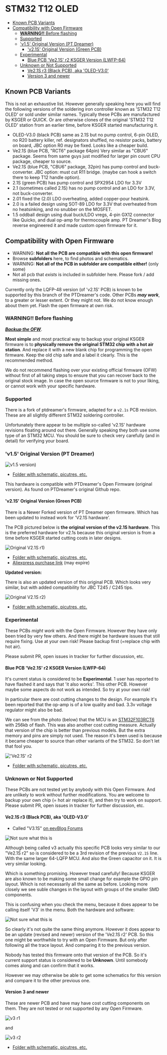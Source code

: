 	
# STM32 T12 OLED

<!-- MarkdownTOC -->

* [Known PCB Variants](#known-pcb-variants)
* [Compatibility with Open Firmware](#compatibility-with-open-firmware)
	* [**WARNING!!** Before flashing](#warning-before-flashing)
	* [Supported](#supported)
	* ['v1.5' Original Version \(PT Dreamer\)](#v15-original-version-pt-dreamer)
		* ['v2.1S' Original Version \(Green PCB\)](#v21s-original-version-green-pcb)
	* [Experimental](#experimental)
		* [Blue PCB 'Ve2.1S' r2 KSGER Version \(LWFP-64\)](#blue-pcb-ve21s-r2-ksger-version-lwfp-64)
	* [Unknown or Not Supported](#unknown-or-not-supported)
		* [Ve2.1S r3 \(Black PCB\), aka 'OLED-V3.0'](#ve21s-r3-black-pcb-aka-oled-v30)
		* [Version 3 and newer](#version-3-and-newer)

<!-- /MarkdownTOC -->

<a id="known-pcb-variants"></a>
## Known PCB Variants

This is not an exhaustive list. However generally speaking here you will find the following versions of the soldering iron controller known as 'STM32 T12 OLED' or sold under similar names. Typically these PCBs are manufactured by KSGER or QUICK. Or are otherwise clones of the original 'STM32 T12 OLED' station from an earlier time, before KSGER started manufacturing it.

* OLED-V3.0 (black PCB) same as 2.1S but no pump control, 6-pin OLED, no R20 battery killer, ref. designators shuffled, no resistor packs, battery on board, JBC option R0 may be fixed. Looks like a cheaper build.
* Ve2.1S (blue PCB, "RCT6" package 64pin) Very similar as "CBU6" package. Seems from same guys just modified for larger pin count CPU package, cheaper to source.
* Ve2.1S (blue PCB, "CBU6" package, 32pin) has pump control and buck-converter. JBC option: must cut R11 bridge. (maybe can hook a switch there to keep T12 handle option).
* 2.1S (green PCB) has pump control and SPX2954 LDO for 3.3V
* 2.1  (sometimes called 2.1S) has no pump control and an LDO for 3.3V, not buck-converter.
* 2.01 fixed the (2.0) LDO overheating, added copper-pour heatsink.
* 2.0  is a failed design using SOT-89 LDO for 3.3V that overheated from no heatsinking, and no snubber on the MOSFET.
* 1.5  oddball design using dual buck/LDO vregs, 4-pin GX12 connector like Quicko, and dual op-amp for thermocouple amp. PT Dreamer's Blog reverse engineered it and made custom open firmware for it.

<a id="compatibility-with-open-firmware"></a>
## Compatibility with Open Firmware

* WARNING: **Not all the PCB are compatible with this open firmware!**
* Browse **subfolders** here, to find photos and schematics.
* WARNING: **Not all of the PCB in subfolder are compatible either!** (only some)
* Not all pcb that *exists* is included in subfolder here. Please fork / add missing ones.

Currently only the LQFP-48 version (of 'v2.1S' PCB) is known to be supported by this branch of the PTDreamer's code. Other PCBs ***may work***, to a greater or lesser extent. Or they might not. We do not know enough about them yet. Flash the open firmware at own risk.

<a id="warning-before-flashing"></a>
### **WARNING!!** Before flashing

***[Backup the OFW](/tools/software/STM32CubeIDE#choosing-a-method-to-backup-the-ofw)***.

**Most simple** and most practical way to backup your original KSGER firmware is to **physically remove the original STM32 chip with a hot air station**. And replace it with a new blank chip for programming the open firmware. Keep the old chip safe and a label it clearly. This is the recommended method.

We do not recommend flashing over your existing official firmware (OFW) without first of all taking steps to ensure that you can recover back to the original stock image. In case the open source firmware is not to your liking, or cannot work with your specific hardware.

<a id="supported"></a>
### Supported

There is a fork of ptdreamer's firmware, adapted for a `v2.1s` PCB revision. These are all slightly different STM32 soldering controller.

Unfortunately there appear to be multiple so-called 'v2.1S' hardware revisions floating around out there. Generally speaking they both use some type of an STM32 MCU. You should be sure to check very carefully (and in detail) for verifying your board.

<a id="v15-original-version-pt-dreamer"></a>
### 'v1.5' Original Version (PT Dreamer)

![v1.5 version)](v1.5-ptdreamer-orig/SAM_2582.JPG)

* [Folder with schematic, picutres, etc.](v1.5-ptdreamer-orig)

This hardware is compatible with PTDreamer's Open Firmware (original version). As found on PTDreamer's original Github repo.

<a id="v21s-original-version-green-pcb"></a>
#### 'v2.1S' Original Version (Green PCB)

There is a Newer Forked version of PT Dreamer open firmware. Which has been updated to instead work for 'V2.1S hardware'.

The PCB pictured below is **the original version of the v2.1S hardware**. This is the preferred hardware for v2.1s because this original version is from a time before KSGER started cutting costs in later designs.

![Original V2.1S r1)](v2.0-and-v2.1-original/r1/t12-stm32-controller-back.jpg)

* [Folder with schematic, picutres, etc.](v2.0-and-v2.1-original/r1)
* [Aliexpress purchase link](https://www.aliexpress.com/item/32844179319.html) (may expire)

**Updated version:**

There is also an updated version of this original PCB. Which looks very similar, but with added compatibility for JBC T245 / C245 tips.

![Original V2.1S r2)](v2.0-and-v2.1-original/r2/back.jpg)

* [Folder with schematic, picutres, etc.](v2.0-and-v2.1-original/r2)

<a id="experimental"></a>
### Experimental

These PCBs *might work* with the Open Firmware. However they have only been tried by very few others. And there might be hardware issues that still require fixing. Use at your own risk! Please backup first (=replace chip with hot air).

Please submit PR, open issues in tracker for further discussion, etc.

<a id="blue-pcb-ve21s-r2-ksger-version-lwfp-64"></a>
#### Blue PCB 'Ve2.1S' r2 KSGER Version (LWFP-64)

It's current status is considered to be **Experimental**. 1 user has reported to have flashed it and says that 'it also works'. This other PCB. However maybe some aspects do not work as intended. So try at your own risk!

In particular there are cost cutting changes to the design. For example it's been reported that the op-amp is of a low quality and bad. 3.3v voltage regulator might also be bad.

We can see from the photo (below) that the MCU is an [STM32F103RCT6](https://octopart.com/stm32f103rct6-stmicroelectronics-8119626) with 256kb of flash. This was also another cost cutting measure. Actually that version of the chip is better than previous models. But the extra memory and pins are simply not used. The reason it's been used is because it became cheaper to source than other variants of the STM32. So don't let that fool you.

!['Ve2.1S' r2](v2.1s-and-Ve2.1S/r2/back-low-res.jpg)

* [Folder with schematic, picutres, etc.](v2.1s-and-Ve2.1S)

<a id="unknown-or-not-supported"></a>
### Unknown or Not Supported

These PCBs are not tested yet by anybody with this Open Firmware. And are unlikely to work without further modifications. You are welcome to backup your own chip (= hot air replace it), and then try to work on support. Please submit PR, open issues in tracker for further discussion, etc.

<a id="ve21s-r3-black-pcb-aka-oled-v30"></a>
#### Ve2.1S r3 (Black PCB), aka 'OLED-V3.0'

* Called "V3.1S" [on eevBlog Forums](https://www.eevblog.com/forum/reviews/ksger-t12-stm32-v3-1s-soldering-station/msg2873548/#msg2873548)

![Not sure what this is](v2.1s-and-Ve2.1S/r3/back-low-res.jpg)

Although being called v3 actually this specific PCB looks very similar to our "Ve2.1S r2" so is considered to be a 3rd revision of the previous `V2.1S` line. With the same larger 64-LQFP MCU. And also the Green capacitor on it. It is very similar looking.

Which is something promising. However tread carefully! Because KSGER are also known to be making some small change for example the GPIO pin layout. Which is not necessarily all the same as before. Looking more closely we see suble changes in the layout with groups of the smaller SMD components.

This is confusing when you check the menu, because it does appear to be calling itself 'V3' in the menu. Both the hardware and software:

![Not sure what this is](v2.1s-and-Ve2.1S/r3/menu-hw-sw-version.jpg)

So clearly it's not quite the same thing anymore. However it does appear to be an update (revised and newer) version of the 'Ve2.1S r2' PCB. So this one might be worthwhile to try with an Open Firmware. But only after following all the trace layout. And comparing it to the previous version.

Nobody has tested this firmware onto that version of the PCB. So it's current support status is considered to be **Unknown**. Until somebody comes along and can confirm that it works.

However we may otherwise be able to get some schematics for this version and compare it to the other previous one.

<a id="version-3-and-newer"></a>
#### Version 3 and newer

These are newer PCB and have may have cost cutting components on them. They are not tested or not supported by any Open Firmware.

![v3 r1](v3.0-and-v3.1/r1/back.jpg)

and

![v3 r2](v3.0-and-v3.1/r2/20200608_014712.jpg)

* [Folder with schematic, picutres, etc.](v3.0-and-v3.1/r2)



